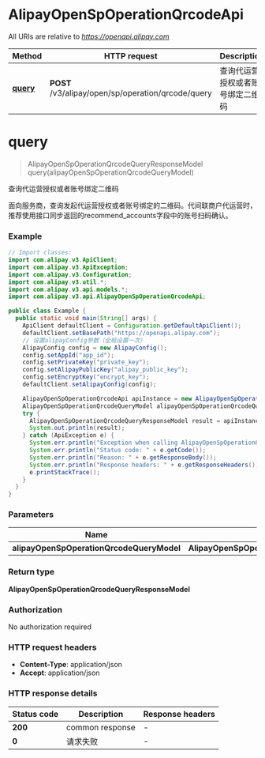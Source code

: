 # AlipayOpenSpOperationQrcodeApi

All URIs are relative to *https://openapi.alipay.com*

| Method | HTTP request | Description |
|------------- | ------------- | -------------|
| [**query**](AlipayOpenSpOperationQrcodeApi.md#query) | **POST** /v3/alipay/open/sp/operation/qrcode/query | 查询代运营授权或者账号绑定二维码 |


<a name="query"></a>
# **query**
> AlipayOpenSpOperationQrcodeQueryResponseModel query(alipayOpenSpOperationQrcodeQueryModel)

查询代运营授权或者账号绑定二维码

面向服务商，查询发起代运营授权或者账号绑定的二维码。代间联商户代运营时，推荐使用接口同步返回的recommend_accounts字段中的账号扫码确认。

### Example
```java
// Import classes:
import com.alipay.v3.ApiClient;
import com.alipay.v3.ApiException;
import com.alipay.v3.Configuration;
import com.alipay.v3.util.*;
import com.alipay.v3.api.models.*;
import com.alipay.v3.api.AlipayOpenSpOperationQrcodeApi;

public class Example {
  public static void main(String[] args) {
    ApiClient defaultClient = Configuration.getDefaultApiClient();
    defaultClient.setBasePath("https://openapi.alipay.com");
    // 设置alipayConfig参数（全局设置一次）
    AlipayConfig config = new AlipayConfig();
    config.setAppId("app_id");
    config.setPrivateKey("private_key");
    config.setAlipayPublicKey("alipay_public_key");
    config.setEncryptKey("encrypt_key");
    defaultClient.setAlipayConfig(config);

    AlipayOpenSpOperationQrcodeApi apiInstance = new AlipayOpenSpOperationQrcodeApi(defaultClient);
    AlipayOpenSpOperationQrcodeQueryModel alipayOpenSpOperationQrcodeQueryModel = new AlipayOpenSpOperationQrcodeQueryModel(); // AlipayOpenSpOperationQrcodeQueryModel | 
    try {
      AlipayOpenSpOperationQrcodeQueryResponseModel result = apiInstance.query(alipayOpenSpOperationQrcodeQueryModel);
      System.out.println(result);
    } catch (ApiException e) {
      System.err.println("Exception when calling AlipayOpenSpOperationQrcodeApi#query");
      System.err.println("Status code: " + e.getCode());
      System.err.println("Reason: " + e.getResponseBody());
      System.err.println("Response headers: " + e.getResponseHeaders());
      e.printStackTrace();
    }
  }
}
```

### Parameters

| Name | Type | Description  | Notes |
|------------- | ------------- | ------------- | -------------|
| **alipayOpenSpOperationQrcodeQueryModel** | **AlipayOpenSpOperationQrcodeQueryModel**|  | [optional] |

### Return type

**AlipayOpenSpOperationQrcodeQueryResponseModel**

### Authorization

No authorization required

### HTTP request headers

 - **Content-Type**: application/json
 - **Accept**: application/json

### HTTP response details
| Status code | Description | Response headers |
|-------------|-------------|------------------|
| **200** | common response |  -  |
| **0** | 请求失败 |  -  |

